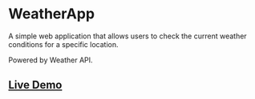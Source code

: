 # WeatherApp
A simple web application that allows users to check the current weather conditions for a specific location.

Powered by Weather API.

## [Live Demo](https://bsrak.github.io/WeatherApp/)
